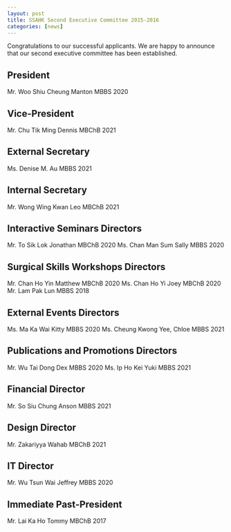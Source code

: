 ```yaml
---
layout: post
title: SSAHK Second Executive Committee 2015-2016
categories: [news]
---
```


Congratulations to our successful applicants. We are happy to announce that our second executive committee has been established.

## President
Mr. Woo Shiu Cheung Manton                                                   MBBS 2020

## Vice-President
Mr. Chu Tik Ming Dennis                                                           MBChB 2021

## External Secretary
Ms. Denise M. Au                                                                      MBBS 2021

## Internal Secretary
Mr. Wong Wing Kwan Leo                                                         MBChB 2021

## Interactive Seminars Directors
Mr. To Sik Lok Jonathan                                                             MBChB 2020
Ms. Chan Man Sum Sally                                                           MBBS 2020

## Surgical Skills Workshops Directors
Mr. Chan Ho Yin Matthew                                                          MBChB 2020
Ms. Chan Ho Yi Joey                                                                 MBChB 2020
Mr. Lam Pak Lun                                                                        MBBS 2018

## External Events Directors
Ms. Ma Ka Wai Kitty                                                                   MBBS 2020
Ms. Cheung Kwong Yee, Chloe                                                  MBBS 2021

## Publications and Promotions Directors
Mr. Wu Tai Dong Dex                                                                 MBBS 2020
Ms. Ip Ho Kei Yuki                                                                      MBBS 2021

## Financial Director
Mr. So Siu Chung Anson                                                            MBBS 2021

## Design Director
Mr. Zakariyya Wahab                                                                  MBChB 2021

## IT Director
Mr. Wu Tsun Wai Jeffrey                                                             MBBS 2020

## Immediate Past-President
Mr. Lai Ka Ho Tommy                                                                 MBChB 2017
